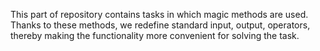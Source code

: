 This part of repository contains tasks in which magic methods are used.
Thanks to these methods, we redefine standard input, output, operators,
thereby making the functionality more convenient for solving the task.